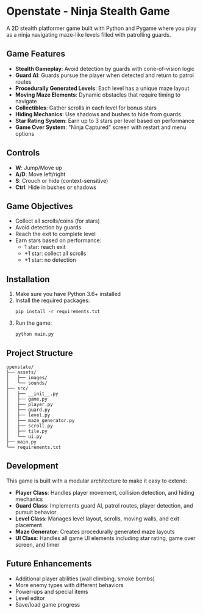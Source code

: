 # Openstate - Ninja Stealth Game

A 2D stealth platformer game built with Python and Pygame where you play as a ninja navigating maze-like levels filled with patrolling guards.

## Game Features

- **Stealth Gameplay**: Avoid detection by guards with cone-of-vision logic
- **Guard AI**: Guards pursue the player when detected and return to patrol routes
- **Procedurally Generated Levels**: Each level has a unique maze layout
- **Moving Maze Elements**: Dynamic obstacles that require timing to navigate
- **Collectibles**: Gather scrolls in each level for bonus stars
- **Hiding Mechanics**: Use shadows and bushes to hide from guards
- **Star Rating System**: Earn up to 3 stars per level based on performance
- **Game Over System**: "Ninja Captured" screen with restart and menu options

## Controls

- **W**: Jump/Move up
- **A/D**: Move left/right
- **S**: Crouch or hide (context-sensitive)
- **Ctrl**: Hide in bushes or shadows

## Game Objectives

- Collect all scrolls/coins (for stars)
- Avoid detection by guards
- Reach the exit to complete level
- Earn stars based on performance:
  - 1 star: reach exit
  - +1 star: collect all scrolls
  - +1 star: no detection

## Installation

1. Make sure you have Python 3.6+ installed
2. Install the required packages:
   ```
   pip install -r requirements.txt
   ```
3. Run the game:
   ```
   python main.py
   ```

## Project Structure

```
openstate/
├── assets/
│   ├── images/
│   └── sounds/
├── src/
│   ├── __init__.py
│   ├── game.py
│   ├── player.py
│   ├── guard.py
│   ├── level.py
│   ├── maze_generator.py
│   ├── scroll.py
│   ├── tile.py
│   └── ui.py
├── main.py
└── requirements.txt
```

## Development

This game is built with a modular architecture to make it easy to extend:

- **Player Class**: Handles player movement, collision detection, and hiding mechanics
- **Guard Class**: Implements guard AI, patrol routes, player detection, and pursuit behavior
- **Level Class**: Manages level layout, scrolls, moving walls, and exit placement
- **Maze Generator**: Creates procedurally generated maze layouts
- **UI Class**: Handles all game UI elements including star rating, game over screen, and timer

## Future Enhancements

- Additional player abilities (wall climbing, smoke bombs)
- More enemy types with different behaviors
- Power-ups and special items
- Level editor
- Save/load game progress
